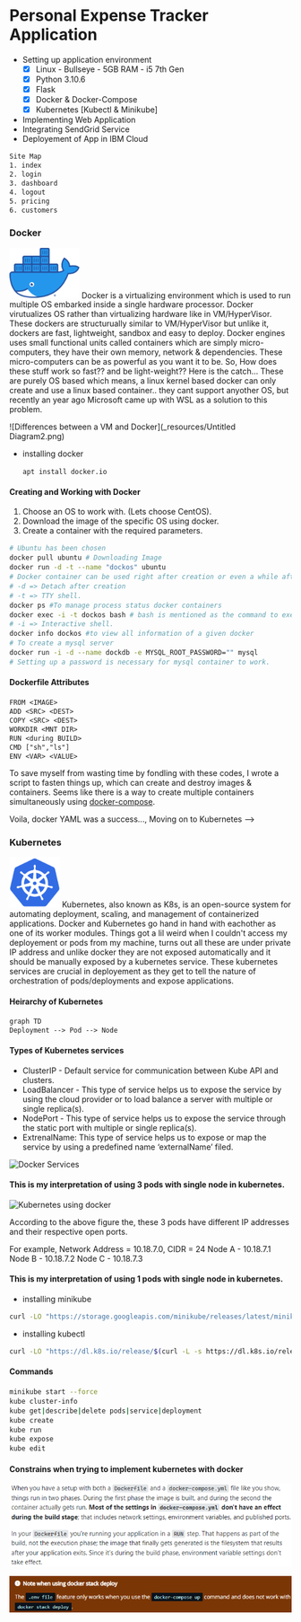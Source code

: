 # Personal Expense Tracker Application

- Setting up application environment
  - [x] Linux - Bullseye - 5GB RAM - i5 7th Gen
  - [x] Python 3.10.6
  - [x] Flask
  - [x] Docker & Docker-Compose
  - [x] Kubernetes \[Kubectl & Minikube]

- Implementing Web Application
- Integrating SendGrid Service
- Deployement of App in IBM Cloud

```
Site Map
1. index
2. login
3. dashboard
4. logout
5. pricing
6. customers
```

### Docker

<img src="_resources/629c20b332a090d680dface57413914f.png" width=125 alt="Docker LOGO">  
Docker is a virtualizing environment which is used to run multiple OS embarked inside a single hardware processor. Docker virutualizes OS rather than virtualizing hardware like in VM/HyperVisor. These dockers are structurually similar to VM/HyperVisor but unlike it, dockers are fast, lightweight, sandbox and easy to deploy. Docker engines uses small functional units called containers which are simply micro-computers, they have their own memory, network & dependencies. These micro-computers can be as powerful as you want it to be. So, How does these stuff work so fast?? and be light-weight?? Here is the catch... These are purely OS based which means, a linux kernel based docker can only create and use a linux based container.. they cant support anyother OS, but recently an year ago Microsoft came up with WSL as a solution to this problem.

![Differences between a VM and Docker](_resources/Untitled Diagram2.png)  

- installing docker  

	`apt install docker.io`

#### Creating and Working with Docker

1. Choose an OS to work with. (Lets choose CentOS).
2. Download the image of the specific OS using docker.
3. Create a container with the required parameters.

```sh
# Ubuntu has been chosen
docker pull ubuntu # Downloading Image
docker run -d -t --name "dockos" ubuntu
# Docker container can be used right after creation or even a while after creation.
# -d => Detach after creation
# -t => TTY shell.
docker ps #To manage process status docker containers
docker exec -i -t dockos bash # bash is mentioned as the command to execute
# -i => Interactive shell.
docker info dockos #to view all information of a given docker
# To create a mysql server
docker run -i -d --name dockdb -e MYSQL_ROOT_PASSWORD="" mysql
# Setting up a password is necessary for mysql container to work.
```

#### Dockerfile Attributes

```
FROM <IMAGE>
ADD <SRC> <DEST>
COPY <SRC> <DEST>
WORKDIR <MNT DIR>
RUN <during BUILD>
CMD ["sh","ls"]
ENV <VAR> <VALUE>
```

To save myself from wasting time by fondling with these codes, I wrote a script to fasten things up, which can create and destroy images & containers. Seems like there is a way to create multiple containers simultaneously using [docker-compose](https://docs.docker.com/compose/compose-file/).

Voila, docker YAML was a success..., Moving on to Kubernetes -->

### Kubernetes

<img src="_resources/7049552d12ea67dbb20aac93edef6e62.png" width=90px>
Kubernetes, also known as K8s, is an open-source system for automating deployment, scaling, and management of containerized applications. Docker and Kubernetes go hand in hand with eachother as one of its worker modules. 
Things got a lil weird when I couldn't access my deployement or pods from my machine, turns out all these are under private IP address and unlike docker they are not exposed automatically and it should be manually exposed by a kubernetes service. These kubernetes services are crucial in deployement as they get to tell the nature of orchestration of pods/deployments and expose applications.

#### Heirarchy of Kubernetes

```mermaid
graph TD
Deployment --> Pod --> Node
````

#### Types of Kubernetes services

- ClusterIP - Default service for communication between Kube API and clusters.
- LoadBalancer -  This type of service helps us to expose the service by using the cloud provider or to load balance a server with multiple or single replica(s).
- NodePort - This type of service helps us to expose the service through the static port with multiple or single replica(s).
- ExtrenalName: This type of service helps us to expose or map the service by using a predefined name ‘externalName’ filed.

![Docker Services](_resources/a7d5cce1b78152b1a5bdf50cf7132c7b.png)

#### This is my interpretation of using 3 pods with single node in kubernetes.

![Kubernetes using docker](_resources/kubernetes.png)

According to the above figure the, these 3 pods have different IP addresses and their respective open ports.

For example, Network Address = 10.18.7.0, CIDR = 24
 Node A - 10.18.7.1 
 Node B - 10.18.7.2
 Node C - 10.18.7.3

#### This is my interpretation of using 1 pods with single node in kubernetes.

- installing minikube

```sh
curl -LO "https://storage.googleapis.com/minikube/releases/latest/minikube_latest_amd64.deb"
```

- installing kubectl

```sh
curl -LO "https://dl.k8s.io/release/$(curl -L -s https://dl.k8s.io/release/stable.txt)/bin/linux/amd64/kubectl"
```

#### Commands

```sh
minikube start --force
kube cluster-info
kube get|describe|delete pods|service|deployment
kube create
kube run 
kube expose
kube edit
```

#### Constrains when trying to implement kubernetes with docker

![](_resources/da5c27c86414e36e2d458ce06e5ee35c.png)  

![](_resources/84f09c153e9b92b9124ed1fb21c55cee.png)  
